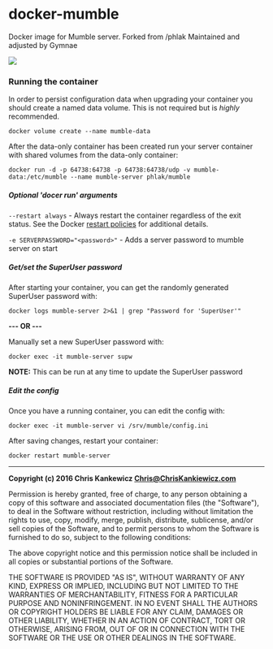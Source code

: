 docker-mumble
=============

Docker image for Mumble server.
Forked from /phlak
Maintained and adjusted by Gymnae

[![](https://badge.imagelayers.io/phlak/mumble:latest.svg)](https://imagelayers.io/?images=phlak/mumble:latest 'Get your own badge on imagelayers.io')


### Running the container

In order to persist configuration data when upgrading your container you should create a named data
volume. This is not required but is _highly_ recommended.

    docker volume create --name mumble-data

After the data-only container has been created run your server container with shared volumes from
the data-only container:

    docker run -d -p 64738:64738 -p 64738:64738/udp -v mumble-data:/etc/mumble --name mumble-server phlak/mumble


##### Optional 'docer run' arguments

`--restart always` - Always restart the container regardless of the exit status. See the Docker
                     [restart policies](https://goo.gl/OI87rA) for additional details.
                     
`-e SERVERPASSWORD="<password>"` - Adds a server password to mumble server on start


##### Get/set the SuperUser password

After starting your container, you can get the randomly generated SuperUser password with:

    docker logs mumble-server 2>&1 | grep "Password for 'SuperUser'"

**--- OR ---**

Manually set a new SuperUser password with:

    docker exec -it mumble-server supw

**NOTE:** This can be run at any time to update the SuperUser password


##### Edit the config

Once you have a running container, you can edit the config with:

    docker exec -it mumble-server vi /srv/mumble/config.ini

After saving changes, restart your container:

    docker restart mumble-server


-----

**Copyright (c) 2016 Chris Kankewicz <Chris@ChrisKankiewicz.com>**

Permission is hereby granted, free of charge, to any person obtaining a copy
of this software and associated documentation files (the "Software"), to deal
in the Software without restriction, including without limitation the rights
to use, copy, modify, merge, publish, distribute, sublicense, and/or sell
copies of the Software, and to permit persons to whom the Software is
furnished to do so, subject to the following conditions:

The above copyright notice and this permission notice shall be included in
all copies or substantial portions of the Software.

THE SOFTWARE IS PROVIDED "AS IS", WITHOUT WARRANTY OF ANY KIND, EXPRESS OR
IMPLIED, INCLUDING BUT NOT LIMITED TO THE WARRANTIES OF MERCHANTABILITY,
FITNESS FOR A PARTICULAR PURPOSE AND NONINFRINGEMENT. IN NO EVENT SHALL THE
AUTHORS OR COPYRIGHT HOLDERS BE LIABLE FOR ANY CLAIM, DAMAGES OR OTHER
LIABILITY, WHETHER IN AN ACTION OF CONTRACT, TORT OR OTHERWISE, ARISING FROM,
OUT OF OR IN CONNECTION WITH THE SOFTWARE OR THE USE OR OTHER DEALINGS IN
THE SOFTWARE.
